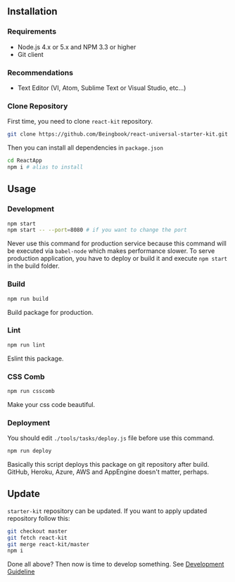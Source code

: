 ## Installation

### Requirements
* Node.js 4.x or 5.x and NPM 3.3 or higher
* Git client

### Recommendations
* Text Editor (VI, Atom, Sublime Text or Visual Studio, etc...)

### Clone Repository
First time, you need to clone `react-kit` repository.

```sh
git clone https://github.com/Beingbook/react-universal-starter-kit.git -o react-kit -b master --single_branch ReactApp
```

Then you can install all dependencies in `package.json`

```sh
cd ReactApp
npm i # alias to install
```

## Usage

### Development

```sh
npm start
npm start -- --port=8080 # if you want to change the port
```

Never use this command for production service because this command will be executed via `babel-node` which makes performance slower.
To serve production application, you have to deploy or build it and execute `npm start` in the build folder.

### Build

```sh
npm run build
```

Build package for production.

### Lint

```sh
npm run lint
```

Eslint this package.

### CSS Comb

```sh
npm run csscomb
```

Make your css code beautiful.

### Deployment
You should edit `./tools/tasks/deploy.js` file before use this command.

```sh
npm run deploy
```

Basically this script deploys this package on git repository after build.
GitHub, Heroku, Azure, AWS and AppEngine doesn't matter, perhaps.

## Update
`starter-kit` repository can be updated.
If you want to apply updated repository follow this:

```sh
git checkout master
git fetch react-kit
git merge react-kit/master
npm i
```

Done all above?
Then now is time to develop something.
See [Development Guideline](./docs/guideline.md)
